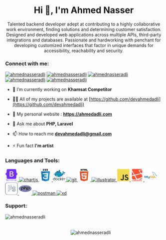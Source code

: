 <h1 align="center">Hi 👋, I'm Ahmed Nasser</h1>
<p align="center">Talented backend developer adept at contributing to a highly collaborative work environment, finding solutions and determining customer satisfaction. Designed and developed web applications across multiple APIs, third-party integrations and databases. Passionate and hardworking with penchant for developing customized interfaces that factor in unique demands for accessibility, reachability and security.</p>
<div>
  <h3 align="left">Connect with me:</h3>
   <a href="https://linkedin.com/ahmednasseradli" target="blank"><img src="https://img.shields.io/badge/LinkedIn-0077B5?style=for-the-badge&logo=linkedin&logoColor=white" alt="ahmednasseradli" /></a>
 <a href="https://facebook.com/ahmednasseradli" target="blank"><img src="https://img.shields.io/badge/Facebook-1877F2?style=for-the-badge&logo=facebook&logoColor=white" alt="ahmednasseradli" /></a>
    <a href="https://instagram.com/ahmednasseradli" target="blank"><img src="https://img.shields.io/badge/Instagram-E4405F?style=for-the-badge&logo=instagram&logoColor=white" alt="ahmednasseradli" /></a> 
 <a href="https://leetcode.com/ahmednasseradli" target="blank"><img src="https://img.shields.io/badge/-LeetCode-FFA116?style=for-the-badge&logo=LeetCode&logoColor=black" alt="ahmednasseradli" /></a>
   <a href="https://youtube.com/helloworld" target="blank"><img src="https://img.shields.io/badge/YouTube-FF0000?style=for-the-badge&logo=youtube&logoColor=white" alt="ahmednasseradli" /></a>
</div>

- 🔭 I’m currently working on **Khamsat Competitor**

- 👨‍💻 All of my projects are available at [https://github.com/devahmedadli](https://github.com/devahmedadli)

- 📝 My personal website : **https://ahmedadli.com**

- 💬 Ask me about **PHP, Laravel**

- 📫 How to reach me **devahmedadli@gmail.com**

- ⚡ Fun fact **I'm artist**

</p>

<h3 align="left">Languages and Tools:</h3>
<p align="left"> <a href="https://getbootstrap.com" target="_blank" rel="noreferrer"> <img src="https://raw.githubusercontent.com/devicons/devicon/master/icons/bootstrap/bootstrap-plain-wordmark.svg" alt="bootstrap" width="40" height="40"/> </a> <a href="https://www.chartjs.org" target="_blank" rel="noreferrer"> <img src="https://www.chartjs.org/media/logo-title.svg" alt="chartjs" width="40" height="40"/> </a> <a href="https://www.w3schools.com/css/" target="_blank" rel="noreferrer"> <img src="https://raw.githubusercontent.com/devicons/devicon/master/icons/css3/css3-original-wordmark.svg" alt="css3" width="40" height="40"/> </a> <a href="https://www.docker.com/" target="_blank" rel="noreferrer"> <img src="https://raw.githubusercontent.com/devicons/devicon/master/icons/docker/docker-original-wordmark.svg" alt="docker" width="40" height="40"/> </a> <a href="https://git-scm.com/" target="_blank" rel="noreferrer"> <img src="https://www.vectorlogo.zone/logos/git-scm/git-scm-icon.svg" alt="git" width="40" height="40"/> </a> <a href="https://www.w3.org/html/" target="_blank" rel="noreferrer"> <img src="https://raw.githubusercontent.com/devicons/devicon/master/icons/html5/html5-original-wordmark.svg" alt="html5" width="40" height="40"/> </a> <a href="https://www.adobe.com/in/products/illustrator.html" target="_blank" rel="noreferrer"> <img src="https://www.vectorlogo.zone/logos/adobe_illustrator/adobe_illustrator-icon.svg" alt="illustrator" width="40" height="40"/> </a> <a href="https://developer.mozilla.org/en-US/docs/Web/JavaScript" target="_blank" rel="noreferrer"> <img src="https://raw.githubusercontent.com/devicons/devicon/master/icons/javascript/javascript-original.svg" alt="javascript" width="40" height="40"/> </a> <a href="https://laravel.com/" target="_blank" rel="noreferrer"> <img src="https://raw.githubusercontent.com/devicons/devicon/master/icons/laravel/laravel-plain-wordmark.svg" alt="laravel" width="40" height="40"/> </a> <a href="https://www.mysql.com/" target="_blank" rel="noreferrer"> <img src="https://raw.githubusercontent.com/devicons/devicon/master/icons/mysql/mysql-original-wordmark.svg" alt="mysql" width="40" height="40"/> </a> <a href="https://www.photoshop.com/en" target="_blank" rel="noreferrer"> <img src="https://raw.githubusercontent.com/devicons/devicon/master/icons/photoshop/photoshop-line.svg" alt="photoshop" width="40" height="40"/> </a> <a href="https://www.php.net" target="_blank" rel="noreferrer"> <img src="https://raw.githubusercontent.com/devicons/devicon/master/icons/php/php-original.svg" alt="php" width="40" height="40"/> </a> <a href="https://postman.com" target="_blank" rel="noreferrer"> <img src="https://www.vectorlogo.zone/logos/getpostman/getpostman-icon.svg" alt="postman" width="40" height="40"/> </a> <a href="https://www.adobe.com/products/xd.html" target="_blank" rel="noreferrer"> <img src="https://cdn.worldvectorlogo.com/logos/adobe-xd.svg" alt="xd" width="40" height="40"/> </a> </p>

<h3 align="left">Support:</h3>
<p><a href="https://www.buymeacoffee.com/ahmednasseradli"> <img align="left" src="https://cdn.buymeacoffee.com/buttons/v2/default-yellow.png" height="50" width="210" alt="ahmednasseradli" /></a></p><br><br>

<p><img align="center" src="https://github-readme-stats.vercel.app/api/top-langs?username=ahmednasseradli&show_icons=true&locale=en&layout=compact" alt="ahmednasseradli" /></p>
